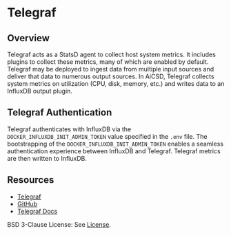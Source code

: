 # Telegraf

## Overview

Telegraf acts as a StatsD agent to collect host system metrics. It includes plugins to collect these metrics, many of which are enabled by default. Telegraf may be deployed to ingest data from multiple input sources and deliver that data to numerous output sources. In AiCSD, Telegraf collects system metrics on utilization (CPU, disk, memory, etc.) and writes data to an InfluxDB output plugin.

## Telegraf Authentication

Telegraf authenticates with InfluxDB via the `DOCKER_INFLUXDB_INIT_ADMIN_TOKEN` value specified in the `.env` file. The bootstrapping of the `DOCKER_INFLUXDB_INIT_ADMIN_TOKEN` enables a seamless authentication experience between InfluxDB and Telegraf. Telegraf metrics are then written to InfluxDB. 

## Resources

- [Telegraf](https://www.influxdata.com/time-series-platform/telegraf/)
- [GitHub](https://github.com/influxdata/telegraf)
- [Telegraf Docs](https://github.com/influxdata/telegraf/tree/master/docs)

BSD 3-Clause License: See [License](../LICENSE.md).